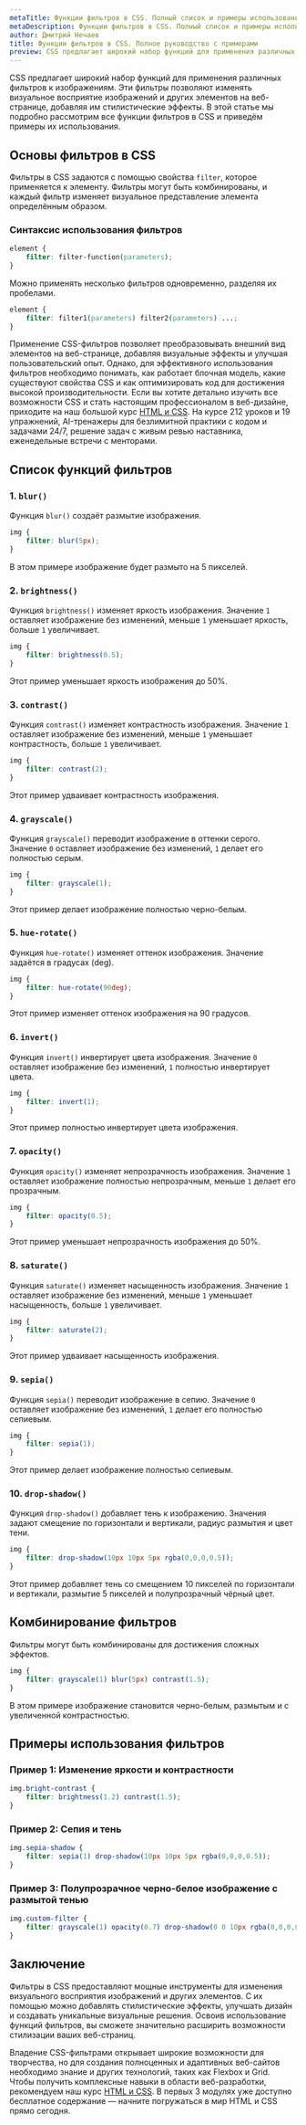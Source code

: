 ```yaml
---
metaTitle: Функции фильтров в CSS. Полный список и примеры использования
metaDescription: Функции фильтров в CSS. Полный список и примеры использования
author: Дмитрий Нечаев
title: Функции фильтров в CSS. Полное руководство с примерами
preview: CSS предлагает широкий набор функций для применения различных фильтров к изображениям. Эти фильтры позволяют изменять визуальное восприятие изображений и других элементов на веб-странице, добавляя им стилистические эффекты.
---
```


CSS предлагает широкий набор функций для применения различных фильтров к изображениям. Эти фильтры позволяют изменять визуальное восприятие изображений и других элементов на веб-странице, добавляя им стилистические эффекты. В этой статье мы подробно рассмотрим все функции фильтров в CSS и приведём примеры их использования.

## Основы фильтров в CSS

Фильтры в CSS задаются с помощью свойства `filter`, которое применяется к элементу. Фильтры могут быть комбинированы, и каждый фильтр изменяет визуальное представление элемента определённым образом.

### Синтаксис использования фильтров

```css
element {
    filter: filter-function(parameters);
}

```

Можно применять несколько фильтров одновременно, разделяя их пробелами.

```css
element {
    filter: filter1(parameters) filter2(parameters) ...;
}

```

Применение CSS-фильтров позволяет преобразовывать внешний вид элементов на веб-странице, добавляя визуальные эффекты и улучшая пользовательский опыт. Однако, для эффективного использования фильтров необходимо понимать, как работает блочная модель, какие существуют свойства CSS и как оптимизировать код для достижения высокой производительности. Если вы хотите детально изучить все возможности CSS и стать настоящим профессионалом в веб-дизайне, приходите на наш большой курс [HTML и CSS](https://purpleschool.ru/course/html-css?utm_source=knowledgebase&utm_medium=text&utm_campaign=funktsii-filtrov-v-css-polnoe-rukovodstvo-s-primerami). На курсе 212 уроков и 19 упражнений, AI-тренажеры для безлимитной практики с кодом и задачами 24/7, решение задач с живым ревью наставника, еженедельные встречи с менторами.

## Список функций фильтров

### 1. `blur()`

Функция `blur()` создаёт размытие изображения.

```css
img {
    filter: blur(5px);
}

```

В этом примере изображение будет размыто на 5 пикселей.

### 2. `brightness()`

Функция `brightness()` изменяет яркость изображения. Значение `1` оставляет изображение без изменений, меньше `1` уменьшает яркость, больше `1` увеличивает.

```css
img {
    filter: brightness(0.5);
}

```

Этот пример уменьшает яркость изображения до 50%.

### 3. `contrast()`

Функция `contrast()` изменяет контрастность изображения. Значение `1` оставляет изображение без изменений, меньше `1` уменьшает контрастность, больше `1` увеличивает.

```css
img {
    filter: contrast(2);
}

```

Этот пример удваивает контрастность изображения.

### 4. `grayscale()`

Функция `grayscale()` переводит изображение в оттенки серого. Значение `0` оставляет изображение без изменений, `1` делает его полностью серым.

```css
img {
    filter: grayscale(1);
}

```

Этот пример делает изображение полностью черно-белым.

### 5. `hue-rotate()`

Функция `hue-rotate()` изменяет оттенок изображения. Значение задаётся в градусах (deg).

```css
img {
    filter: hue-rotate(90deg);
}

```

Этот пример изменяет оттенок изображения на 90 градусов.

### 6. `invert()`

Функция `invert()` инвертирует цвета изображения. Значение `0` оставляет изображение без изменений, `1` полностью инвертирует цвета.

```css
img {
    filter: invert(1);
}

```

Этот пример полностью инвертирует цвета изображения.

### 7. `opacity()`

Функция `opacity()` изменяет непрозрачность изображения. Значение `1` оставляет изображение полностью непрозрачным, меньше `1` делает его прозрачным.

```css
img {
    filter: opacity(0.5);
}

```

Этот пример уменьшает непрозрачность изображения до 50%.

### 8. `saturate()`

Функция `saturate()` изменяет насыщенность изображения. Значение `1` оставляет изображение без изменений, меньше `1` уменьшает насыщенность, больше `1` увеличивает.

```css
img {
    filter: saturate(2);
}

```

Этот пример удваивает насыщенность изображения.

### 9. `sepia()`

Функция `sepia()` переводит изображение в сепию. Значение `0` оставляет изображение без изменений, `1` делает его полностью сепиевым.

```css
img {
    filter: sepia(1);
}

```

Этот пример делает изображение полностью сепиевым.

### 10. `drop-shadow()`

Функция `drop-shadow()` добавляет тень к изображению. Значения задают смещение по горизонтали и вертикали, радиус размытия и цвет тени.

```css
img {
    filter: drop-shadow(10px 10px 5px rgba(0,0,0,0.5));
}

```

Этот пример добавляет тень со смещением 10 пикселей по горизонтали и вертикали, размытие 5 пикселей и полупрозрачный чёрный цвет.

## Комбинирование фильтров

Фильтры могут быть комбинированы для достижения сложных эффектов.

```css
img {
    filter: grayscale(1) blur(5px) contrast(1.5);
}

```

В этом примере изображение становится черно-белым, размытым и с увеличенной контрастностью.

## Примеры использования фильтров

### Пример 1: Изменение яркости и контрастности

```css
img.bright-contrast {
    filter: brightness(1.2) contrast(1.5);
}

```

### Пример 2: Сепия и тень

```css
img.sepia-shadow {
    filter: sepia(1) drop-shadow(10px 10px 5px rgba(0,0,0,0.5));
}

```

### Пример 3: Полупрозрачное черно-белое изображение с размытой тенью

```css
img.custom-filter {
    filter: grayscale(1) opacity(0.7) drop-shadow(0 0 10px rgba(0,0,0,0.5));
}

```

## Заключение

Фильтры в CSS предоставляют мощные инструменты для изменения визуального восприятия изображений и других элементов. С их помощью можно добавлять стилистические эффекты, улучшать дизайн и создавать уникальные визуальные решения. Освоив использование функций фильтров, вы сможете значительно расширить возможности стилизации ваших веб-страниц.

Владение CSS-фильтрами открывает широкие возможности для творчества, но для создания полноценных и адаптивных веб-сайтов необходимо знание и других технологий, таких как Flexbox и Grid. Чтобы получить комплексные навыки в области веб-разработки, рекомендуем наш курс [HTML и CSS](https://purpleschool.ru/course/html-css?utm_source=knowledgebase&utm_medium=text&utm_campaign=funktsii-filtrov-v-css-polnoe-rukovodstvo-s-primerami). В первых 3 модулях уже доступно бесплатное содержание — начните погружаться в мир HTML и CSS прямо сегодня.
